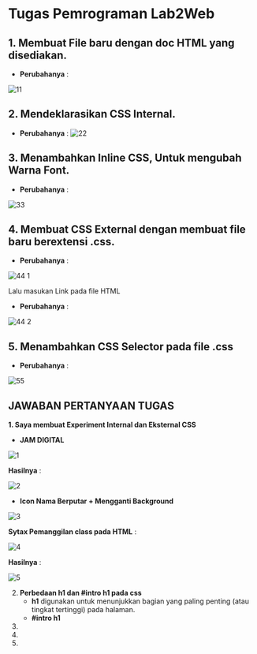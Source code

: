 # Tugas Pemrograman Lab2Web

## 1. Membuat File baru dengan doc HTML yang disediakan. 
- **Perubahanya** :

![11](https://user-images.githubusercontent.com/56239989/113124116-64670480-923f-11eb-84c7-36136f2c85d9.jpg)
## 2. Mendeklarasikan CSS Internal. 
- **Perubahanya** :
![22](https://user-images.githubusercontent.com/56239989/113124128-6630c800-923f-11eb-8251-2ce31a1351c7.jpg)
## 3. Menambahkan Inline CSS, Untuk mengubah Warna Font. 
- **Perubahanya** :

![33](https://user-images.githubusercontent.com/56239989/113124534-cde71300-923f-11eb-9f71-d2de3fe9ab1b.jpg)
## 4. Membuat CSS External dengan membuat file baru berextensi .css.
- **Perubahanya** :

![44 1](https://user-images.githubusercontent.com/56239989/113124540-cf184000-923f-11eb-9167-a156f0728cc0.jpg)

   Lalu masukan Link pada file HTML
- **Perubahanya** :

![44 2](https://user-images.githubusercontent.com/56239989/113124542-cf184000-923f-11eb-8ce5-610ee32a438d.jpg)
## 5. Menambahkan CSS Selector pada file .css
- **Perubahanya** :

![55](https://user-images.githubusercontent.com/56239989/113125359-b65c5a00-9240-11eb-8d60-942365a562cf.jpg)

## JAWABAN PERTANYAAN TUGAS
**1. Saya membuat Experiment Internal dan Eksternal CSS**
   - **JAM DIGITAL**
   
   ![1](https://user-images.githubusercontent.com/56239989/113276951-795c9a00-930a-11eb-90a0-f4d463e7230b.jpg)
   
   **Hasilnya** :
   
   ![2](https://user-images.githubusercontent.com/56239989/113276957-7a8dc700-930a-11eb-95e2-316b46973a28.jpg)
   
   - **Icon Nama Berputar + Mengganti Background**
   
  ![3](https://user-images.githubusercontent.com/56239989/113277394-de17f480-930a-11eb-82c5-c895acadebc4.jpg)
  
   **Sytax Pemanggilan class pada HTML** :
    
  ![4](https://user-images.githubusercontent.com/56239989/113277396-df492180-930a-11eb-898b-8c1cb4aada90.jpg)
    
   **Hasilnya** :
   
  ![5](https://user-images.githubusercontent.com/56239989/113277400-dfe1b800-930a-11eb-85b3-8beedb261a09.jpg)

2. **Perbedaan h1 dan #intro h1 pada css**
   - **h1** digunakan untuk menunjukkan bagian yang paling penting (atau tingkat tertinggi) pada halaman.
   - **#intro h1** 
4. 
5. 
6. 
